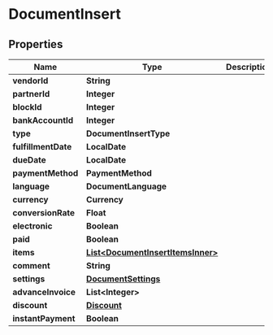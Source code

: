 

# DocumentInsert


## Properties

| Name | Type | Description | Notes |
|------------ | ------------- | ------------- | -------------|
|**vendorId** | **String** |  |  [optional] |
|**partnerId** | **Integer** |  |  |
|**blockId** | **Integer** |  |  |
|**bankAccountId** | **Integer** |  |  [optional] |
|**type** | **DocumentInsertType** |  |  |
|**fulfillmentDate** | **LocalDate** |  |  |
|**dueDate** | **LocalDate** |  |  |
|**paymentMethod** | **PaymentMethod** |  |  |
|**language** | **DocumentLanguage** |  |  |
|**currency** | **Currency** |  |  |
|**conversionRate** | **Float** |  |  [optional] |
|**electronic** | **Boolean** |  |  [optional] |
|**paid** | **Boolean** |  |  [optional] |
|**items** | [**List&lt;DocumentInsertItemsInner&gt;**](DocumentInsertItemsInner.md) |  |  [optional] |
|**comment** | **String** |  |  [optional] |
|**settings** | [**DocumentSettings**](DocumentSettings.md) |  |  [optional] |
|**advanceInvoice** | **List&lt;Integer&gt;** |  |  [optional] |
|**discount** | [**Discount**](Discount.md) |  |  [optional] |
|**instantPayment** | **Boolean** |  |  [optional] |



